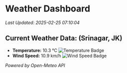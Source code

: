 
# Weather Dashboard

_Last Updated: 2025-02-25 07:10:04_

## Current Weather Data: (Srinagar, JK)
- **Temperature:** 10.3 °C ![Temperature Badge](https://img.shields.io/badge/Temperature-Low%20Temp-blue)
- **Wind Speed:** 10.9 km/h ![Wind Speed Badge](https://img.shields.io/badge/Wind%20Speed-Light%20Wind-blue)

*Powered by Open-Meteo API*
